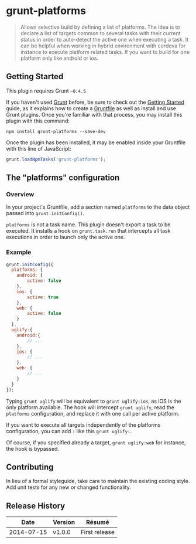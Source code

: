 # grunt-platforms

> Allows selective build by defining a list of platforms.
> The idea is to declare a list of targets common to several tasks with their current status in order to auto-detect the active one when executing a task. It can be helpful when working in hybrid environment with cordova for instance to execute platform related tasks. If you want to build for one platform only like android or ios.

## Getting Started
This plugin requires Grunt `~0.4.5`

If you haven't used [Grunt](http://gruntjs.com/) before, be sure to check out the [Getting Started](http://gruntjs.com/getting-started) guide, as it explains how to create a [Gruntfile](http://gruntjs.com/sample-gruntfile) as well as install and use Grunt plugins. Once you're familiar with that process, you may install this plugin with this command:

```shell
npm install grunt-platforms --save-dev
```

Once the plugin has been installed, it may be enabled inside your Gruntfile with this line of JavaScript:

```js
grunt.loadNpmTasks('grunt-platforms');
```

## The "platforms" configuration

### Overview

In your project's Gruntfile, add a section named `platforms` to the data object passed into `grunt.initConfig()`.

`platforms` is not a task name. This plugin doesn't export a task to be executed. It installs a hook on `grunt.task.run` that intercepts all task executions in order to launch only the active one.

### Example

```js
grunt.initConfig({
  platforms: {
	android: {
		active: false
	},
	ios: {
		active: true
	},
	web: {
		active: false
	}
  },
  uglify:{
    android:{
	    // ...
    },
    ios: {
	    // ...
    },
    web: {
	    // ...
    }
  }
});
```

Typing `grunt uglify` will be equivalent to `grunt uglify:ios`, as iOS is the only platform available. 
The hook will intercept `grunt uglify`, read the `platforms` configuration, and replace it with one call per active platform. 

If you want to execute all targets independently of the platforms configuration, you can add `:` like this `grunt uglify:`.

Of course, if you specified already a target, `grunt uglify:web` for instance, the hook is bypassed.

## Contributing
In lieu of a formal styleguide, take care to maintain the existing coding style. Add unit tests for any new or changed functionality.

## Release History
Date       |Version |Résumé
-----------|--------|--------------
2014-07-15 | v1.0.0 | First release
